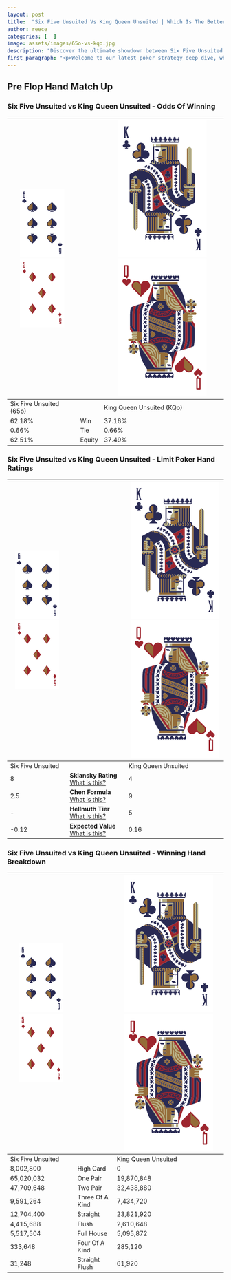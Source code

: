 ```yaml
---
layout: post
title:  "Six Five Unsuited Vs King Queen Unsuited | Which Is The Better Hand In Poker? A Complete Guide"
author: reece
categories: [  ]
image: assets/images/65o-vs-kqo.jpg
description: "Discover the ultimate showdown between Six Five Unsuited and King Queen Unsuited in poker! Uncover the odds, strategies, and scenarios where one hand triumphs over the other. Get ready to up your poker game with this thrilling analysis."
first_paragraph: "<p>Welcome to our latest poker strategy deep dive, where we're pitting two distinct hands against each other in a high-stakes showdown: Six Five Unsuited vs King Queen Unsuited.</p><p>In the dynamic world of poker, every decision counts, and knowing which hand holds the upper hand is key to your success at the table.</p><p>In this article, we'll dissect these two hands, explore the scenarios where one dominates the other, and equip you with the knowledge to make strategic choices that can tip the odds in your favor.</p><p>Get ready to unravel the intriguing dynamics of these poker hands and elevate your game to new heights.</p>"
---
```




[comment]: # (sp0)

## Pre Flop Hand Match Up

<div class="table hand-ratings" markdown="1"> 



### Six Five Unsuited vs King Queen Unsuited - Odds Of Winning


    
| ![image info](assets/images/hand1/6.png) ![image info](assets/images/hand1/5o.png) |  | ![image info](assets/images/hand2/K.png) ![image info](assets/images/hand2/Qo.png) |
| -------- | -------- | -------- |
| Six Five Unsuited (65o) |  | King Queen Unsuited (KQo) |
| 62.18% | Win | 37.16% |
| 0.66% | Tie | 0.66% |
| 62.51% | Equity | 37.49% |




[comment]: # (sp1)



### Six Five Unsuited vs King Queen Unsuited - Limit Poker Hand Ratings


    
| ![image info](assets/images/hand1/6.png) ![image info](assets/images/hand1/5o.png) |  | ![image info](assets/images/hand2/K.png) ![image info](assets/images/hand2/Qo.png) |
| -------- | -------- | -------- |
| Six Five Unsuited |  | King Queen Unsuited |
| 8 | **Sklansky Rating** [What is this?](/sklansky-rating-explained) | 4 |
| 2.5 | **Chen Formula** [What is this?](/chen-formula-explained) | 9 |
| - | **Hellmuth Tier** [What is this?](/Hellmuth-tier-explained) | 5 |
| -0.12 | **Expected Value** [What is this?](/expected-value-explained) | 0.16 |




[comment]: # (sp2)



### Six Five Unsuited vs King Queen Unsuited - Winning Hand Breakdown


    
| ![image info](assets/images/hand1/6.png) ![image info](assets/images/hand1/5o.png) |  | ![image info](assets/images/hand2/K.png) ![image info](assets/images/hand2/Qo.png) |
| -------- | -------- | -------- |
| Six Five Unsuited |  | King Queen Unsuited |
| 8,002,800 | High Card | 0 |
| 65,020,032 | One Pair | 19,870,848 |
| 47,709,648 | Two Pair | 32,438,880 |
| 9,591,264 | Three Of A Kind | 7,434,720 |
| 12,704,400 | Straight | 23,821,920 |
| 4,415,688 | Flush | 2,610,648 |
| 5,517,504 | Full House | 5,095,872 |
| 333,648 | Four Of A Kind | 285,120 |
| 31,248 | Straight Flush | 61,920 |




[comment]: # (sp3)



</div>

[comment]: # (sp4)



[comment]: # (sp5)

